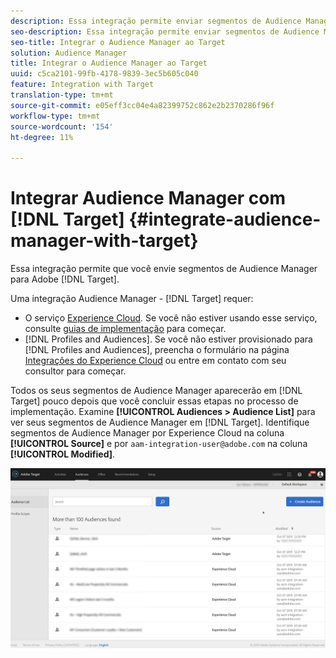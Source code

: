 ```yaml
---
description: Essa integração permite enviar segmentos de Audience Manager para o Público alvo.
seo-description: Essa integração permite enviar segmentos de Audience Manager para o Público alvo.
seo-title: Integrar o Audience Manager ao Target
solution: Audience Manager
title: Integrar o Audience Manager ao Target
uuid: c5ca2101-99fb-4178-9839-3ec5b605c040
feature: Integration with Target
translation-type: tm+mt
source-git-commit: e05eff3cc04e4a82399752c862e2b2370286f96f
workflow-type: tm+mt
source-wordcount: '154'
ht-degree: 11%

---
```



# Integrar Audience Manager com [!DNL Target] {#integrate-audience-manager-with-target}

Essa integração permite que você envie segmentos de Audience Manager para Adobe [!DNL Target].

Uma integração Audience Manager - [!DNL Target] requer:

* O serviço [Experience Cloud](https://docs.adobe.com/content/help/en/id-service/using/home.html). Se você não estiver usando esse serviço, consulte [guias de implementação](https://docs.adobe.com/content/help/en/id-service/using/implementation/implementation-guides.html) para começar.
* [!DNL Profiles and Audiences]. Se você não estiver provisionado para [!DNL Profiles and Audiences], preencha o formulário na página [Integrações do Experience Cloud](https://adobe.allegiancetech.com/cgi-bin/qwebcorporate.dll?idx=X8SVES) ou entre em contato com seu consultor para começar.

Todos os seus segmentos de Audience Manager aparecerão em [!DNL Target] pouco depois que você concluir essas etapas no processo de implementação. Examine **[!UICONTROL Audiences > Audience List]** para ver seus segmentos de Audience Manager em [!DNL Target]. Identifique segmentos de Audience Manager por Experience Cloud na coluna **[!UICONTROL Source]** e por `aam-integration-user@adobe.com` na coluna **[!UICONTROL Modified]**.

![](../assets/target.png)